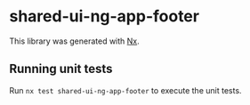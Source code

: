 # shared-ui-ng-app-footer

This library was generated with [Nx](https://nx.dev).

## Running unit tests

Run `nx test shared-ui-ng-app-footer` to execute the unit tests.
